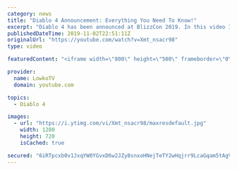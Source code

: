 ```yaml
---
category: news
title: "Diablo 4 Announcement: Everything You Need To Know!"
excerpt: "Diablo 4 has been announced at BlizzCon 2019. In this video I go over everything you need to know about this upcoming Blizzard Entertainment game."
publishedDateTime: 2019-11-02T22:51:11Z
originalUrl: "https://youtube.com/watch?v=Xmt_nsacr98"
type: video

featuredContent: "<iframe width=\"800\" height=\"500\" frameborder=\"0\" src=\"https://www.youtube.com/embed/Xmt_nsacr98\" allow=\"accelerometer; autoplay; encrypted-media; gyroscope; picture-in-picture\" allowfullscreen></iframe>"

provider:
  name: LowkoTV
  domain: youtube.com

topics:
  - Diablo 4

images:
  - url: "https://i.ytimg.com/vi/Xmt_nsacr98/maxresdefault.jpg"
    width: 1280
    height: 720
    isCached: true

secured: "6iRTpcxb0v1JxqYW0YGvxD6w2JZy8snxoHNejTeTY2wHqjrr9LcaGqam5tAgVJ6J88VV4RF0azZU1fTF2aJCoco0ZEPzOftvdRfjCvC7X6tC6WMEY9VghoUGX8vnGcPeaNLibqrPpI9ZBg5+yOFiy96s3X2A+ZjjbttZfcYK63poZ3ekiWZpnYJtBo4BXWvmhavxZq3VsJhsU93Vyy/h2RWQqDrD0iFTpxrVryiAS1OLD+4FuIiaNArqllJ60CpcqS56tTpEtCuhLfNo9n85aCnqiD17UnriKBM+uXSkWzP/gcMWl4wIPUel6cDJB76VjlPHhUHHSHS1UTssXEa90PBG2gSTw5TCpGNUxCw9UNLIuwBqlX5Q6MmPF2+qDPZhDT96yth/jiVR9+nKYz+MkTc4rilolpksDrZNQEw+aqxsTEHkI36/00L9ePI4Ri5N;2b9s/8mmz6Z1XETqSKtijw=="
---
```


